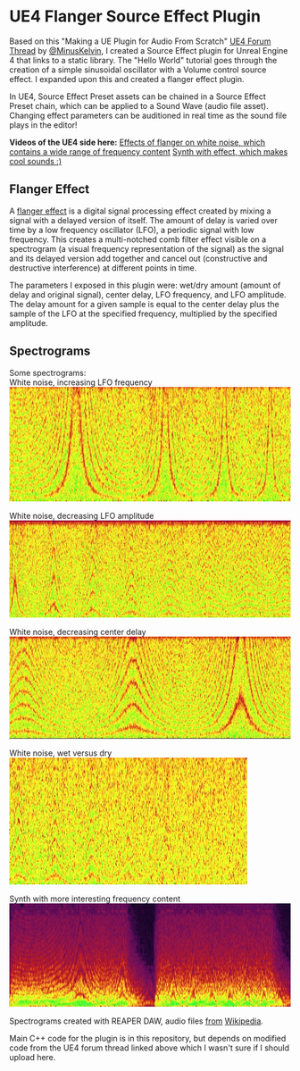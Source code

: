 # UE4 Flanger Source Effect Plugin 

Based on this "Making a UE Plugin for Audio From Scratch" [UE4 Forum Thread](https://forums.unrealengine.com/development-discussion/audio/1825473-making-a-ue-plugin-for-audio-from-scratch) by [@MinusKelvin](https://twitter.com/minuskelvin), I created a Source Effect plugin for Unreal Engine 4 that links to a static library. The "Hello World" tutorial goes through the creation of a simple sinusoidal oscillator with a Volume control source effect. I expanded upon this and created a flanger effect plugin. 

In UE4, Source Effect Preset assets can be chained in a Source Effect Preset chain, which can be applied to a Sound Wave (audio file asset). Changing effect parameters can be auditioned in real time as the sound file plays in the editor! 

**Videos of the UE4 side here:**
[Effects of flanger on white noise, which contains a wide range of frequency content](https://twitter.com/thorontaur/status/1328438732840599552?s=20)
[Synth with effect, which makes cool sounds :)](https://twitter.com/thorontaur/status/1328438758186708992?s=20) 


## Flanger Effect
A [flanger effect](https://en.wikipedia.org/wiki/Flanging) is a digital signal processing effect created by mixing a signal with a delayed version of itself. The amount of delay is varied over time by a low frequency oscillator (LFO), a periodic signal with low frequency. This creates a multi-notched comb filter effect visible on a spectrogram (a visual frequency representation of the signal) as the signal and its delayed version add together and cancel out (constructive and destructive interference) at different points in time. 

The parameters I exposed in this plugin were: wet/dry amount (amount of delay and original signal), center delay, LFO frequency, and LFO amplitude. The delay amount for a given sample is equal to the center delay plus the sample of the LFO at the specified frequency, multiplied by the specified amplitude.  

## Spectrograms
Some spectrograms:   
White noise, increasing LFO frequency  
![White noise, increasing LFO frequency](wn_inc_freq.jpg)  

White noise, decreasing LFO amplitude  
![White noise, decreasing LFO amplitude](wn_dec_amp.jpg)  

White noise, decreasing center delay  
![White noise, decreasing center delay](dec_ctr_del.jpg)  

White noise, wet versus dry  
![White noise, wet versus dry](wet_dry.jpg)  

Synth with more interesting frequency content  
![Synth with more interesting frequency content](synth.jpg)  

Spectrograms created with REAPER DAW, audio files [from](https://upload.wikimedia.org/wikipedia/commons/9/98/White-noise-sound-20sec-mono-44100Hz.ogg) [Wikipedia](https://upload.wikimedia.org/wikipedia/commons/5/56/Flanging_effect.ogg). 

Main C++ code for the plugin is in this repository, but depends on modified code from the UE4 forum thread linked above which I wasn't sure if I should upload here. 